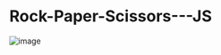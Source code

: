 # Rock-Paper-Scissors---JS
![image](https://github.com/Savarapu-Deepak/Rock-Paper-Scissors---JS/assets/121797306/74afbf86-e42b-46be-8052-df0150f13fb3)
